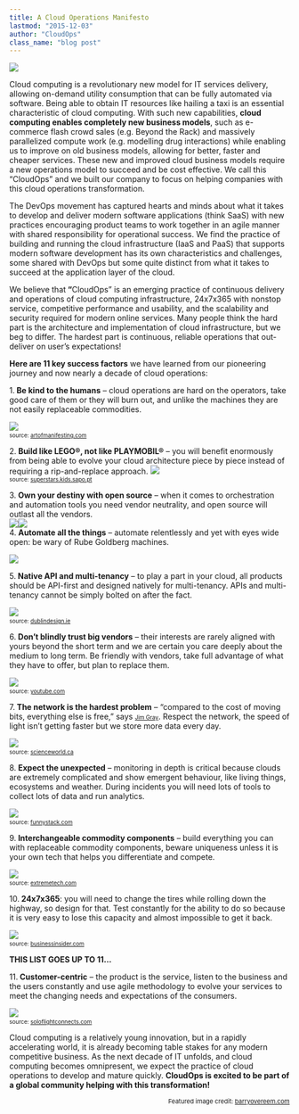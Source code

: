 ```yaml
---
title: A Cloud Operations Manifesto
lastmod: "2015-12-03"
author: "CloudOps"
class_name: "blog post"
---
```


<img src="/images/blog/post/manifesto.png" class="main-blog-image">

<p><span style="font-weight: 400;">Cloud computing is a revolutionary new model for IT services delivery, allowing on-demand utility consumption that can be fully automated via software. Being able to obtain IT resources like hailing a taxi is an essential characteristic of cloud computing. With such new capabilities, </span><strong>cloud computing enables completely new business models</strong><span style="font-weight: 400;">, such as e-commerce flash crowd sales (e.g. Beyond the Rack) and massively parallelized compute work (e.g. modelling drug interactions) while enabling us to improve on old business models, allowing for better, faster and cheaper services. These new and improved cloud business models </span>require a new operations model<span style="font-weight: 400;"> to succeed and be cost effective. We call this “CloudOps” and we built our company to focus on helping companies with this cloud operations transformation.</span></p>

<p><span style="font-weight: 400;">The </span>DevOps movement<span style="font-weight: 400;"> has captured hearts and minds about what it takes to develop and deliver modern software applications (think SaaS) with new practices encouraging product teams to work together in an agile manner with shared responsibility for operational success. We find the practice of building and running the cloud infrastructure (IaaS and PaaS) that supports modern software development has its own characteristics and challenges, some shared with DevOps but some quite distinct from what it takes to succeed at the application layer of the cloud.</span></p>

<p>We believe that<b> “</b>CloudOps”<span style="font-weight: 400;"> is an emerging practice of continuous delivery and operations of cloud computing infrastructure, 24x7x365 with nonstop service, competitive performance and usability, and the scalability and security required for modern online services. Many people think the hard part is the architecture and implementation of cloud infrastructure, but we beg to differ. The hardest part is continuous, reliable operations that out-deliver on user’s expectations!</span></p>

<p><span style="font-weight: 400;"><strong>Here are 11 key success factors</strong> we have learned from our pioneering journey and now nearly a decade of cloud operations: </span></p>

<p>1.<b> Be kind to the humans</b><span style="font-weight: 400;"><span style="font-weight: 400;"><span style="font-weight: 400;"> – cloud operations are hard on the operators, take good care of them or they will burn out, and unlike the machines they are not easily replaceable commodities.</span></span></span></p>

<img src="/images/blog/post/kindness.jpg" class="main-blog-image">
<span style="font-size: 10px;" ><br> source: <a style="font-size: 10px;" href="http://artofmanifesting.com/uploads/3/5/2/6/3526955/4358811_orig.jpg" target="_blank">artofmanifesting.com</a></span>

<p>2.<b> Build like LEGO®, not like PLAYMOBIL®</b><span style="font-weight: 400;"><span style="font-weight: 400;"> – you will benefit enormously from being able to evolve your cloud architecture piece by piece instead of requiring a rip-and-replace approach.
<img src="/images/blog/post/lego-vs-playmobil.jpg" class="main-blog-image">
<span style="font-size: 10px;"><br> source: <a  style="font-size: 10px;" href="http://superstars.kids.sapo.pt/playmobil-vs-lego/" target="_blank">superstars.kids.sapo.pt</a></span></p>


<p>3.<b> Own your destiny with open source</b><span style="font-weight: 400;"> – when it comes to orchestration and automation tools you need vendor neutrality, and open source will outlast all the vendors.</span><br> <a href="https://cloudstack.apache.org/" target="_blank"><img src="/images/blog/post/apache_cloudstack_with_cloud_monkey-e1396966707935.jpg" class="main-blog-image"></a><a style="text-decoration: none; color: #000000;" href="http://www.openstack.org"><img src="/images/blog/post/openstack-transparent-2.png" class="main-blog-image"></a><br> 4.<b> Automate all the things</b><span style="font-weight: 400;"><span style="font-weight: 400;"> – automate relentlessly and yet with eyes wide open: be wary of Rube Goldberg machines.</span></span></p>


<img src="/images/blog/post/rube.png" class="main-blog-image">
<p>5.<b> Native API and multi-tenancy</b><span style="font-weight: 400;"> – to play a part in your cloud, all products should be API-first and designed natively for multi-tenancy. APIs and multi-tenancy cannot be simply bolted on after the fact.</span></p>

<img src="/images/blog/post/cube.jpg" class="main-blog-image">
<span style="font-size: 10px;"><br> source: <a  style="font-size: 10px;" href="http://www.dublindesign.ie/courses/graphic-design-courses" target="_blank">dublindesign.ie</a></span>

<p>6.<b> Don’t blindly trust big vendors</b><span style="font-weight: 400;"><span style="font-weight: 400;"> – their interests are rarely aligned with yours beyond the short term and we are certain you care deeply about the medium to long term. Be friendly with vendors, take full advantage of what they have to offer, but plan to replace them.</span></span></p>

<img src="/images/blog/post/apple_1984_ad_5.jpg" class="main-blog-image">
<span style="font-size: 10px;"><br> source: <a  style="font-size: 10px;" href="https://www.youtube.com/watch?v=OYecfV3ubP8" target="_blank">youtube.com</a></span>

<p>7.<b> The network is the hardest problem</b><span style="font-weight: 400;"> – “compared to the cost of moving bits, everything else is free,” says <a  style="font-size: 10px;" href="https://en.wikipedia.org/wiki/Jim_Gray_(computer_scientist)" target="_blank">Jim Gray</a>. Respect the network, the speed of light isn’t getting faster but we store more data every day.</span></p>

<img src="/images/blog/post/space_sign_small_2.gif" class="main-blog-image">
<span style="font-size: 10px;"><br> source: <a  style="font-size: 10px;" href="http://www.scienceworld.ca/blog/cosmic-speed-limit-why-cant-we-travel-light-speed" target="_blank">scienceworld.ca</a></span>

<p>8.<b> Expect the unexpected</b><span style="font-weight: 400;"> – monitoring in depth is critical because clouds are extremely complicated and show emergent behaviour, like living things, ecosystems and weather. During incidents you will need lots of tools to collect lots of data and run analytics.</span></p>

<img src="/images/blog/post/Surprise-monkey.jpg" class="main-blog-image">
<span style="font-size: 10px;"><br> source: <a  style="font-size: 10px;" href="http://funnystack.com/2014/04/23/surprised-funny-scared-monkey/" target="_blank">funnystack.com</a></span>

<p>9.<b> Interchangeable commodity components</b><span style="font-weight: 400;"> – build everything you can with replaceable commodity components, beware uniqueness unless it is your own tech that helps you differentiate and compete.</span></p>

<img src="/images/blog/post/modular-components.jpg" class="main-blog-image">
<span style="font-size: 10px;"><br> source: <a  style="font-size: 10px;" href="http://www.extremetech.com/computing/193256-googles-project-ara-pushes-ahead-with-new-modular-smartphone-prototype" target="_blank">extremetech.com</a></span>

<p>10.<b> 24x7x365</b><span style="font-weight: 400;">: you will need to change the tires while rolling down the highway, so design for that. Test constantly for the ability to do so because it is very easy to lose this capacity and almost impossible to get it back.</span></p>

<a href="https://www.citylab.com/life/2013/09/so-apparently-its-cool-hang-out-moving-tilted-cars-saudi-arabia-now/7015/"><img src="/images/blog/post/change-tires-while-driving.jpg" class="main-blog-image"></a>
<span style="font-size: 10px;"><br> source: <a  style="font-size: 10px;" href="http://www.businessinsider.com/saudi-arabia-sidewall-skiing-2013-4" target="_blank">businessinsider.com</a></span>

<p><b>THIS LIST GOES UP TO 11… </b></p>

<p>11.<b> Customer-centric</b><span style="font-weight: 400;"><span style="font-weight: 400;"> – the product is the service, listen to the business and the users constantly and use agile methodology to evolve your services to meet the changing needs and expectations of the consumers.</span></span></p>

<img src="/images/blog/post/feedback.jpeg" class="main-blog-image">
<span style="font-size: 10px;"><br> source: <a  style="font-size: 10px;"href="http://soloflightconnects.com/page/3" target="_blank">soloflightconnects.com</a></span>

<p><span style="font-weight: 400;">Cloud computing is a relatively young innovation, but in a rapidly accelerating world, it is already becoming table stakes for any modern competitive business. As the next decade of IT unfolds, and cloud computing becomes omnipresent, we expect the practice of cloud operations to develop and mature quickly. <strong>CloudOps is excited to be part of a global community helping with this transformation!</strong></span></p>

<p style="font-size: 11px; text-align: right;">Featured image credit: <a style="font-size: 11px;" href="http://www.barryovereem.com/the-spotify-agile-manifesto/">barryovereem.com</a></p>